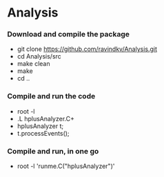 # Analysis
   
### Download and compile the package  ###  
* git clone https://github.com/ravindkv/Analysis.git 
* cd Analysis/src
* make clean
* make
* cd .. 

### Compile and run the code ### 
* root -l 
* .L hplusAnalyzer.C+
* hplusAnalyzer t;
* t.processEvents();

### Compile and run, in one go ### 
* root -l 'runme.C("hplusAnalyzer")'

